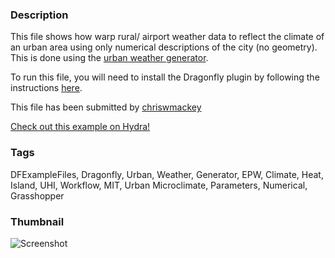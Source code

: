 ### Description 
This file shows how warp rural/ airport weather data to reflect the climate of an urban area  using only numerical descriptions of the city (no geometry). This is done using the [urban weather generator](https://github.com/ladybug-tools/urbanWeatherGen).
To run this file, you will need to install the Dragonfly plugin by following the instructions [here](https://github.com/chriswmackey/Dragonfly/wiki).

This file has been submitted by [chriswmackey](https://github.com/chriswmackey)

[Check out this example on Hydra!](http://hydrashare.github.io/hydra/viewer?owner=chriswmackey&fork=hydra_2&id=Urban_Weather_From_Parameters)
### Tags 
DFExampleFiles, Dragonfly, Urban, Weather, Generator, EPW, Climate, Heat, Island, UHI, Workflow, MIT, Urban Microclimate, Parameters, Numerical, Grasshopper
### Thumbnail 
![Screenshot](https://raw.githubusercontent.com/chriswmackey/hydra/master/Urban_Weather_From_Parameters/thumbnail.png)
